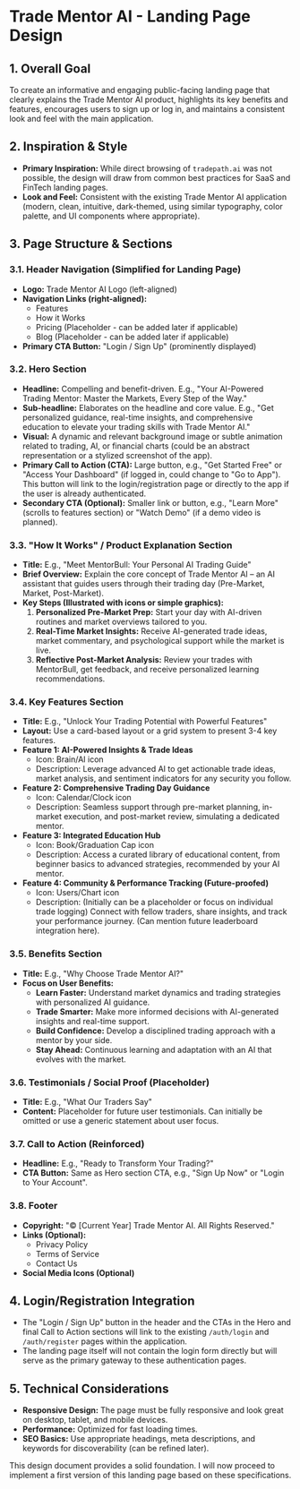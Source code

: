 # Trade Mentor AI - Landing Page Design

## 1. Overall Goal

To create an informative and engaging public-facing landing page that clearly explains the Trade Mentor AI product, highlights its key benefits and features, encourages users to sign up or log in, and maintains a consistent look and feel with the main application.

## 2. Inspiration & Style

- **Primary Inspiration:** While direct browsing of `tradepath.ai` was not possible, the design will draw from common best practices for SaaS and FinTech landing pages.
- **Look and Feel:** Consistent with the existing Trade Mentor AI application (modern, clean, intuitive, dark-themed, using similar typography, color palette, and UI components where appropriate).

## 3. Page Structure & Sections

### 3.1. Header Navigation (Simplified for Landing Page)

- **Logo:** Trade Mentor AI Logo (left-aligned)
- **Navigation Links (right-aligned):**
    - Features
    - How it Works
    - Pricing (Placeholder - can be added later if applicable)
    - Blog (Placeholder - can be added later if applicable)
- **Primary CTA Button:** "Login / Sign Up" (prominently displayed)

### 3.2. Hero Section

- **Headline:** Compelling and benefit-driven. E.g., "Your AI-Powered Trading Mentor: Master the Markets, Every Step of the Way."
- **Sub-headline:** Elaborates on the headline and core value. E.g., "Get personalized guidance, real-time insights, and comprehensive education to elevate your trading skills with Trade Mentor AI."
- **Visual:** A dynamic and relevant background image or subtle animation related to trading, AI, or financial charts (could be an abstract representation or a stylized screenshot of the app).
- **Primary Call to Action (CTA):** Large button, e.g., "Get Started Free" or "Access Your Dashboard" (if logged in, could change to "Go to App"). This button will link to the login/registration page or directly to the app if the user is already authenticated.
- **Secondary CTA (Optional):** Smaller link or button, e.g., "Learn More" (scrolls to features section) or "Watch Demo" (if a demo video is planned).

### 3.3. "How It Works" / Product Explanation Section

- **Title:** E.g., "Meet MentorBull: Your Personal AI Trading Guide"
- **Brief Overview:** Explain the core concept of Trade Mentor AI – an AI assistant that guides users through their trading day (Pre-Market, Market, Post-Market).
- **Key Steps (Illustrated with icons or simple graphics):**
    1.  **Personalized Pre-Market Prep:** Start your day with AI-driven routines and market overviews tailored to you.
    2.  **Real-Time Market Insights:** Receive AI-generated trade ideas, market commentary, and psychological support while the market is live.
    3.  **Reflective Post-Market Analysis:** Review your trades with MentorBull, get feedback, and receive personalized learning recommendations.

### 3.4. Key Features Section

- **Title:** E.g., "Unlock Your Trading Potential with Powerful Features"
- **Layout:** Use a card-based layout or a grid system to present 3-4 key features.
- **Feature 1: AI-Powered Insights & Trade Ideas**
    - Icon: Brain/AI icon
    - Description: Leverage advanced AI to get actionable trade ideas, market analysis, and sentiment indicators for any security you follow.
- **Feature 2: Comprehensive Trading Day Guidance**
    - Icon: Calendar/Clock icon
    - Description: Seamless support through pre-market planning, in-market execution, and post-market review, simulating a dedicated mentor.
- **Feature 3: Integrated Education Hub**
    - Icon: Book/Graduation Cap icon
    - Description: Access a curated library of educational content, from beginner basics to advanced strategies, recommended by your AI mentor.
- **Feature 4: Community & Performance Tracking (Future-proofed)**
    - Icon: Users/Chart icon
    - Description: (Initially can be a placeholder or focus on individual trade logging) Connect with fellow traders, share insights, and track your performance journey. (Can mention future leaderboard integration here).

### 3.5. Benefits Section

- **Title:** E.g., "Why Choose Trade Mentor AI?"
- **Focus on User Benefits:**
    - **Learn Faster:** Understand market dynamics and trading strategies with personalized AI guidance.
    - **Trade Smarter:** Make more informed decisions with AI-generated insights and real-time support.
    - **Build Confidence:** Develop a disciplined trading approach with a mentor by your side.
    - **Stay Ahead:** Continuous learning and adaptation with an AI that evolves with the market.

### 3.6. Testimonials / Social Proof (Placeholder)

- **Title:** E.g., "What Our Traders Say"
- **Content:** Placeholder for future user testimonials. Can initially be omitted or use a generic statement about user focus.

### 3.7. Call to Action (Reinforced)

- **Headline:** E.g., "Ready to Transform Your Trading?"
- **CTA Button:** Same as Hero section CTA, e.g., "Sign Up Now" or "Login to Your Account".

### 3.8. Footer

- **Copyright:** "© [Current Year] Trade Mentor AI. All Rights Reserved."
- **Links (Optional):**
    - Privacy Policy
    - Terms of Service
    - Contact Us
- **Social Media Icons (Optional)**

## 4. Login/Registration Integration

- The "Login / Sign Up" button in the header and the CTAs in the Hero and final Call to Action sections will link to the existing `/auth/login` and `/auth/register` pages within the application.
- The landing page itself will not contain the login form directly but will serve as the primary gateway to these authentication pages.

## 5. Technical Considerations

- **Responsive Design:** The page must be fully responsive and look great on desktop, tablet, and mobile devices.
- **Performance:** Optimized for fast loading times.
- **SEO Basics:** Use appropriate headings, meta descriptions, and keywords for discoverability (can be refined later).

This design document provides a solid foundation. I will now proceed to implement a first version of this landing page based on these specifications.
